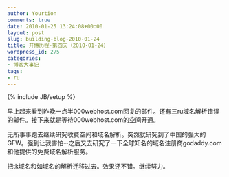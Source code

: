 ```yaml
---
author: Yourtion
comments: true
date: 2010-01-25 13:24:08+00:00
layout: post
slug: building-blog-2010-01-24
title: 开博历程·第四天（2010-01-24）
wordpress_id: 275
categories:
- 博客大事记
tags:
- ru
---
```

{% include JB/setup %}

早上起来看到昨晚一点半000webhost.com回复的邮件。还有三ru域名解析错误的邮件。接下来就是等待000webhost.com的空间开通。

无所事事跑去继续研究收费空间和域名解析。突然就研究到了中国的强大的GFW。强到让我害怕···之后又去研究了一下全球知名的域名注册商godaddy.com和他提供的免费域名解析服务。

把tk域名和如域名的解析迁移过去。效果还不错。继续努力。
